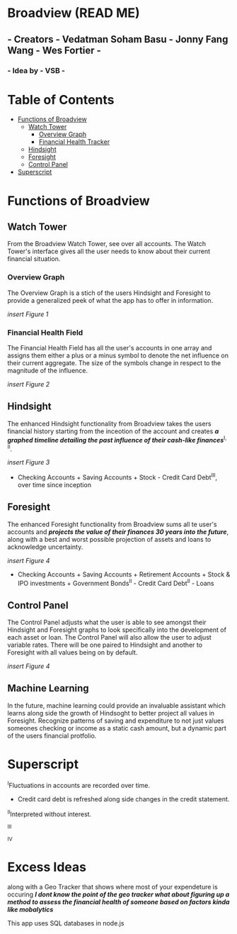 # Broadview (READ ME)
## - Creators - Vedatman Soham Basu - Jonny Fang Wang - Wes Fortier -
### - Idea by - VSB -

# Table of Contents
* [Functions of Broadview](#functions-of-broadview)
  * [Watch Tower](#watch-tower)
    * [Overview Graph](#overview-graph)
    * [Financial Health Tracker](#financial-health-field)
  * [Hindsight](#hindsight)
  * [Foresight](#foresight)
  * [Control Panel](#control-panel)
* [Superscript](#superscript)

# Functions of Broadview
## Watch Tower
From the Broadview Watch Tower, see over all accounts. The Watch Tower's interface gives all the user needs to know about their current financial situation.

### Overview Graph
The Overview Graph is a stich of the users Hindsight and Foresight to provide a generalized peek of what the app has to offer in information.

*insert Figure 1*

### Financial Health Field
The Financial Health Field has all the user's accounts in one array and assigns them either a plus or a minus symbol to denote the net influence on their current aggregate. The size of the symbols change in respect to the magnitude of the influence.

*insert Figure 2*

## Hindsight
The enhanced Hindsight functionality from Broadview takes the users financial history starting from the inceotion of the account and creates ___a graphed timeline detailing the past influence of their cash-like finances___<sup>I, II</sup>.

*insert Figure 3*

- Checking Accounts + Saving Accounts + Stock - Credit Card Debt<sup>III</sup>, over time since inception

## Foresight
The enhanced Foresight functionality from Broadview sums all te user's accounts and ___projects the value of their finances 30 years into the future___, along with a best and worst possible projection of assets and loans to acknowledge uncertainty.

*insert Figure 4*

- Checking Accounts + Saving Accounts + Retirement Accounts + Stock & IPO investments + Government Bonds<sup>II</sup> - Credit Card Debt<sup>II</sup> - Loans

## Control Panel
The Control Panel adjusts what the user is able to see amongst their Hindsight and Foresight graphs to look specifically into the development of each asset or loan. The Control Panel will also allow the user to adjust variable rates. There will be one paired to Hindsight and another to Foresight with all values being on by default.

*insert Figure 4*

## Machine Learning
In the future, machine learning could provide an invaluable assistant which learns along side the growth of Hindsoght to better project all values in Foresight. Recognize patterns of saving and expenditure to not just values someones checking or income as a static cash amount, but a dynamic part of the users financial protfolio.

# Superscript
<sup>I</sup>Fluctuations in accounts are recorded over time.
- Credit card debt is refreshed along side changes in the credit statement.

<sup>II</sup>Interpreted without interest.

<sup>III</sup>

<sup>IV</sup>

# Excess Ideas
 along with a Geo Tracker that shows where most of your expendeture is occuring ___I dont know the point of the geo tracker what about figuring up a method to assess the financial health of someone based on factors kinda like mobalytics___

 This app uses SQL databases in node.js
